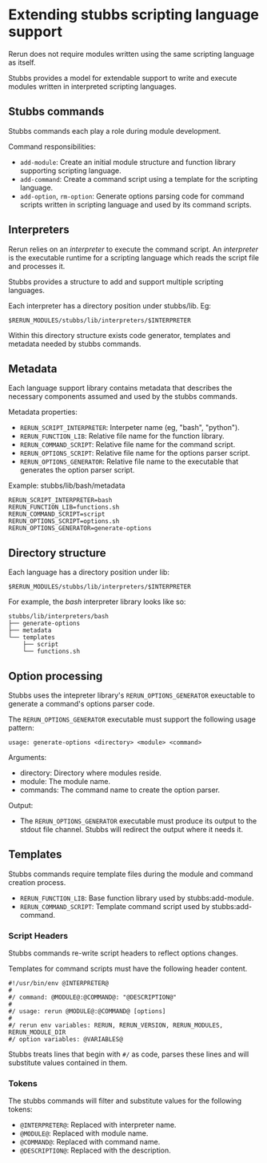# Extending stubbs scripting language support

Rerun does not require modules written using
the same scripting language as itself.

Stubbs provides a model for extendable support to
write and execute modules written in interpreted
scripting languages. 

## Stubbs commands

Stubbs commands each play a role during module
development. 

Command responsibilities:
    
* `add-module`: Create an initial module structure and function library supporting scripting language.
* `add-command`: Create a command script using a template for the scripting language.
* `add-option`, `rm-option`: Generate options parsing code for command scripts written in scripting language and used by its command scripts.

## Interpreters

Rerun relies on an _interpreter_ to execute the command script.
An _interpreter_ is the executable runtime for a scripting 
language which reads the script file and processes it. 

Stubbs provides a structure to add and support multiple
scripting languages.

Each interpreter has a directory position under stubbs/lib. Eg:

    $RERUN_MODULES/stubbs/lib/interpreters/$INTERPRETER

Within this directory structure exists code generator,
templates and metadata needed by stubbs commands.

## Metadata

Each language support library contains metadata that describes
the necessary components assumed and used by the stubbs commands.

Metadata properties:

* `RERUN_SCRIPT_INTERPRETER`: Interpeter name (eg, "bash", "python").
* `RERUN_FUNCTION_LIB`: Relative file name for the function library.
* `RERUN_COMMAND_SCRIPT`: Relative file name for the command script.
* `RERUN_OPTIONS_SCRIPT`: Relative file name for the options parser script.
* `RERUN_OPTIONS_GENERATOR`: Relative file name to the executable that generates the option parser script.

Example: stubbs/lib/bash/metadata

    RERUN_SCRIPT_INTERPRETER=bash
    RERUN_FUNCTION_LIB=functions.sh
    RERUN_COMMAND_SCRIPT=script
    RERUN_OPTIONS_SCRIPT=options.sh
    RERUN_OPTIONS_GENERATOR=generate-options

## Directory structure

Each language has a directory position under lib:

    $RERUN_MODULES/stubbs/lib/interpreters/$INTERPRETER
    
For example, the _bash_ interpreter library looks like so:

    stubbs/lib/interpreters/bash
    ├── generate-options
    ├── metadata
    └── templates
        ├── script
        └── functions.sh
       
## Option processing

Stubbs uses the intepreter library's `RERUN_OPTIONS_GENERATOR`
exeuctable to generate a command's options parser code.

The `RERUN_OPTIONS_GENERATOR` executable must support the following
usage pattern:

    usage: generate-options <directory> <module> <command>

Arguments:

* directory: Directory where modules reside.
* module: The module name.
* commands: The command name to create the option parser.

Output:

* The  `RERUN_OPTIONS_GENERATOR` executable must produce
its output to the stdout file channel. Stubbs will 
redirect the output where it needs it.

## Templates

Stubbs commands require template files during the module
and command creation process.

* `RERUN_FUNCTION_LIB`: Base function library used by stubbs:add-module.
* `RERUN_COMMAND_SCRIPT`: Template command script used by stubbs:add-command.

### Script Headers

Stubbs commands re-write script headers to reflect 
options changes.

Templates for command scripts must have the following
header content.

    #!/usr/bin/env @INTERPRETER@
    #
    #/ command: @MODULE@:@COMMAND@: "@DESCRIPTION@"
    #
    #/ usage: rerun @MODULE@:@COMMAND@ [options]
    #
    #/ rerun env variables: RERUN, RERUN_VERSION, RERUN_MODULES, RERUN_MODULE_DIR
    #/ option variables: @VARIABLES@

Stubbs treats lines that begin with `#/` as
code, parses these lines and will substitute values contained in them.

### Tokens

The stubbs commands will filter and substitute values
for the following tokens:

* `@INTERPRETER@`: Replaced with interpreter name.
* `@MODULE@`: Replaced with module name.
* `@COMMAND@`: Replaced with command name.
* `@DESCRIPTION@`: Replaced with the description.
